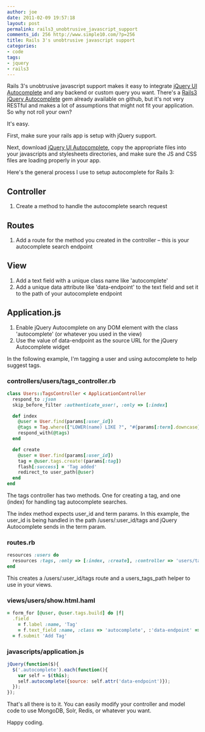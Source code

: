 ```yaml
---
author: joe
date: 2011-02-09 19:57:18
layout: post
permalink: rails3_unobtrusive_javascript_support
comments_id: 256 http://www.simple10.com/?p=256
title: Rails 3's unobtrusive javascript support
categories:
- code
tags:
- jquery
- rails3
---
```


Rails 3's unobtrusive javascript support makes it easy to integrate [jQuery UI Autocomplete](http://jqueryui.com/demos/autocomplete/) and any backend or custom query you want. There's a [Rails3 jQuery Autocomplete](https://github.com/crowdint/rails3-jquery-autocomplete) gem already available on github, but it's not very RESTful and makes a lot of assumptions that might not fit your application.  So why not roll your own?

It's easy.

First, make sure your rails app is setup with jQuery support.

Next, download [jQuery UI Autocomplete](http://jqueryui.com/download), copy the appropriate files into your javascripts and stylesheets directories, and make sure the JS and CSS files are loading properly in your app.

Here's the general process I use to setup autocomplete for Rails 3:

## Controller
	
1. Create a method to handle the autocomplete search request

## Routes
	
1. Add a route for the method you created in the controller – this is your autocomplete search endpoint

## View

1. Add a text field with a unique class name like 'autocomplete'
2. Add a unique data attribute like 'data-endpoint' to the text field and set it to the path of your autocomplete endpoint

## Application.js
	
1. Enable jQuery Autocomplete on any DOM element with the class 'autocomplete' (or whatever you used in the view)
2. Use the value of data-endpoint as the source URL for the jQuery Autocomplete widget

In the following example, I'm tagging a user and using autocomplete to help suggest tags.

### controllers/users/tags_controller.rb

```ruby
class Users::TagsController < ApplicationController
  respond_to :json
  skip_before_filter :authenticate_user!, :only => [:index]

  def index
    @user = User.find(params[:user_id])
    @tags = Tag.where(["LOWER(name) LIKE ?", "#{params[:term].downcase}%"]).select('name').limit(15).map {|tag| tag.name}
    respond_with(@tags)
  end

  def create
    @user = User.find(params[:user_id])
    tag = @user.tags.create!(params[:tag])
    flash[:success] = 'Tag added'
    redirect_to user_path(@user)
  end
end
```

The tags controller has two methods. One for creating a tag, and one (index) for handling tag autocomplete searches.

The index method expects user_id and term params. In this example, the user_id is being handled in the path /users/:user_id/tags and jQuery Autocomplete sends in the term param.

### routes.rb

```ruby
resources :users do
  resources :tags, :only => [:index, :create], :controller => 'users/tags'
end
```

This creates a /users/:user_id/tags route and a users_tags_path helper to use in your views.

### views/users/show.html.haml

```ruby
= form_for [@user, @user.tags.build] do |f|
  .field
    = f.label :name, 'Tag'
    = f.text_field :name, :class => 'autocomplete', :'data-endpoint' => user_tags_path(@user)
  = f.submit 'Add Tag'
```


### javascripts/application.js

```javascript
jQuery(function($){
  $('.autocomplete').each(function(){
    var self = $(this);
    self.autocomplete({source: self.attr('data-endpoint')});
  });
});
```

That's all there is to it.  You can easily modify your controller and model code to use MongoDB, Solr, Redis, or whatever you want.

Happy coding.
